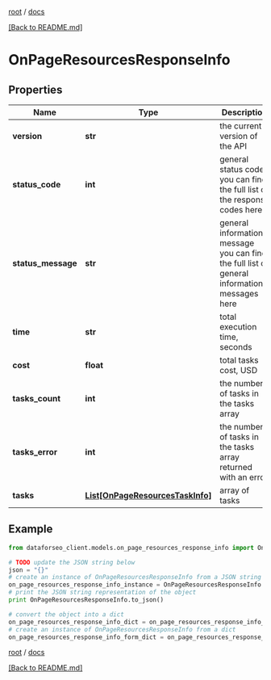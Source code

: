 [root](./../ "root") / [docs](./ "docs")

[[Back to README.md]](./../README.md "[Back to README.md]")

# OnPageResourcesResponseInfo

## Properties

Name | Type | Description | Notes
------------ | ------------- | ------------- | -------------
**version** | **str** | the current version of the API | [optional]
**status_code** | **int** | general status code you can find the full list of the response codes here | [optional]
**status_message** | **str** | general informational message you can find the full list of general informational messages here | [optional]
**time** | **str** | total execution time, seconds | [optional]
**cost** | **float** | total tasks cost, USD | [optional]
**tasks_count** | **int** | the number of tasks in the tasks array | [optional]
**tasks_error** | **int** | the number of tasks in the tasks array returned with an error | [optional]
**tasks** | [**List[OnPageResourcesTaskInfo]**](OnPageResourcesTaskInfo.md) | array of tasks | [optional]

## Example

```python
from dataforseo_client.models.on_page_resources_response_info import OnPageResourcesResponseInfo

# TODO update the JSON string below
json = "{}"
# create an instance of OnPageResourcesResponseInfo from a JSON string
on_page_resources_response_info_instance = OnPageResourcesResponseInfo.from_json(json)
# print the JSON string representation of the object
print OnPageResourcesResponseInfo.to_json()

# convert the object into a dict
on_page_resources_response_info_dict = on_page_resources_response_info_instance.to_dict()
# create an instance of OnPageResourcesResponseInfo from a dict
on_page_resources_response_info_form_dict = on_page_resources_response_info.from_dict(on_page_resources_response_info_dict)
```

  

[root](./../ "root") / [docs](./ "docs")

[[Back to README.md]](./../README.md "[Back to README.md]")